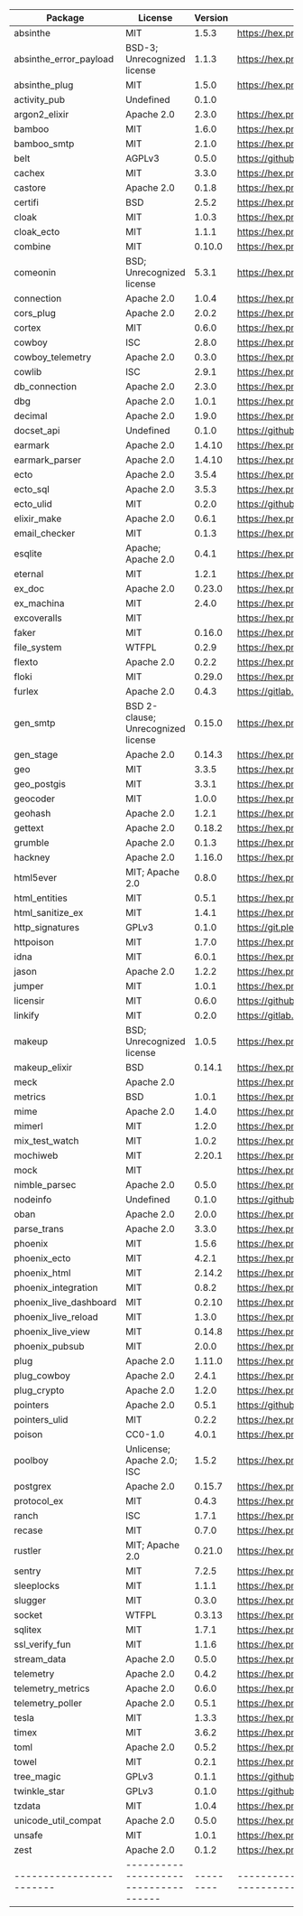 
| Package                | License                            | Version | Link                                                   |
|------------------------|------------------------------------|---------|--------------------------------------------------------|
| absinthe               | MIT                                | 1.5.3   | https://hex.pm/packages/absinthe                       |
| absinthe_error_payload | BSD-3; Unrecognized license        | 1.1.3   | https://hex.pm/packages/absinthe_error_payload         |
| absinthe_plug          | MIT                                | 1.5.0   | https://hex.pm/packages/absinthe_plug                  |
| activity_pub           | Undefined                          | 0.1.0   |                                                        |
| argon2_elixir          | Apache 2.0                         | 2.3.0   | https://hex.pm/packages/argon2_elixir                  |
| bamboo                 | MIT                                | 1.6.0   | https://hex.pm/packages/bamboo                         |
| bamboo_smtp            | MIT                                | 2.1.0   | https://hex.pm/packages/bamboo_smtp                    |
| belt                   | AGPLv3                             | 0.5.0   | https://github.com/commonspub/belt                     |
| cachex                 | MIT                                | 3.3.0   | https://hex.pm/packages/cachex                         |
| castore                | Apache 2.0                         | 0.1.8   | https://hex.pm/packages/castore                        |
| certifi                | BSD                                | 2.5.2   | https://hex.pm/packages/certifi                        |
| cloak                  | MIT                                | 1.0.3   | https://hex.pm/packages/cloak                          |
| cloak_ecto             | MIT                                | 1.1.1   | https://hex.pm/packages/cloak_ecto                     |
| combine                | MIT                                | 0.10.0  | https://hex.pm/packages/combine                        |
| comeonin               | BSD; Unrecognized license          | 5.3.1   | https://hex.pm/packages/comeonin                       |
| connection             | Apache 2.0                         | 1.0.4   | https://hex.pm/packages/connection                     |
| cors_plug              | Apache 2.0                         | 2.0.2   | https://hex.pm/packages/cors_plug                      |
| cortex                 | MIT                                | 0.6.0   | https://hex.pm/packages/cortex                         |
| cowboy                 | ISC                                | 2.8.0   | https://hex.pm/packages/cowboy                         |
| cowboy_telemetry       | Apache 2.0                         | 0.3.0   | https://hex.pm/packages/cowboy_telemetry               |
| cowlib                 | ISC                                | 2.9.1   | https://hex.pm/packages/cowlib                         |
| db_connection          | Apache 2.0                         | 2.3.0   | https://hex.pm/packages/db_connection                  |
| dbg                    | Apache 2.0                         | 1.0.1   | https://hex.pm/packages/dbg                            |
| decimal                | Apache 2.0                         | 1.9.0   | https://hex.pm/packages/decimal                        |
| docset_api             | Undefined                          | 0.1.0   | https://github.com/mayel/hexdocs_docset_api.git        |
| earmark                | Apache 2.0                         | 1.4.10  | https://hex.pm/packages/earmark                        |
| earmark_parser         | Apache 2.0                         | 1.4.10  | https://hex.pm/packages/earmark_parser                 |
| ecto                   | Apache 2.0                         | 3.5.4   | https://hex.pm/packages/ecto                           |
| ecto_sql               | Apache 2.0                         | 3.5.3   | https://hex.pm/packages/ecto_sql                       |
| ecto_ulid              | MIT                                | 0.2.0   | https://github.com/irresponsible/ecto-ulid             |
| elixir_make            | Apache 2.0                         | 0.6.1   | https://hex.pm/packages/elixir_make                    |
| email_checker          | MIT                                | 0.1.3   | https://hex.pm/packages/email_checker                  |
| esqlite                | Apache; Apache 2.0                 | 0.4.1   | https://hex.pm/packages/esqlite                        |
| eternal                | MIT                                | 1.2.1   | https://hex.pm/packages/eternal                        |
| ex_doc                 | Apache 2.0                         | 0.23.0  | https://hex.pm/packages/ex_doc                         |
| ex_machina             | MIT                                | 2.4.0   | https://hex.pm/packages/ex_machina                     |
| excoveralls            | MIT                                |         | https://hex.pm/packages/excoveralls                    |
| faker                  | MIT                                | 0.16.0  | https://hex.pm/packages/faker                          |
| file_system            | WTFPL                              | 0.2.9   | https://hex.pm/packages/file_system                    |
| flexto                 | Apache 2.0                         | 0.2.2   | https://hex.pm/packages/flexto                         |
| floki                  | MIT                                | 0.29.0  | https://hex.pm/packages/floki                          |
| furlex                 | Apache 2.0                         | 0.4.3   | https://gitlab.com/CommonsPub/furlex                   |
| gen_smtp               | BSD 2-clause; Unrecognized license | 0.15.0  | https://hex.pm/packages/gen_smtp                       |
| gen_stage              | Apache 2.0                         | 0.14.3  | https://hex.pm/packages/gen_stage                      |
| geo                    | MIT                                | 3.3.5   | https://hex.pm/packages/geo                            |
| geo_postgis            | MIT                                | 3.3.1   | https://hex.pm/packages/geo_postgis                    |
| geocoder               | MIT                                | 1.0.0   | https://hex.pm/packages/geocoder                       |
| geohash                | Apache 2.0                         | 1.2.1   | https://hex.pm/packages/geohash                        |
| gettext                | Apache 2.0                         | 0.18.2  | https://hex.pm/packages/gettext                        |
| grumble                | Apache 2.0                         | 0.1.3   | https://hex.pm/packages/grumble                        |
| hackney                | Apache 2.0                         | 1.16.0  | https://hex.pm/packages/hackney                        |
| html5ever              | MIT; Apache 2.0                    | 0.8.0   | https://hex.pm/packages/html5ever                      |
| html_entities          | MIT                                | 0.5.1   | https://hex.pm/packages/html_entities                  |
| html_sanitize_ex       | MIT                                | 1.4.1   | https://hex.pm/packages/html_sanitize_ex               |
| http_signatures        | GPLv3                              | 0.1.0   | https://git.pleroma.social/pleroma/http_signatures.git |
| httpoison              | MIT                                | 1.7.0   | https://hex.pm/packages/httpoison                      |
| idna                   | MIT                                | 6.0.1   | https://hex.pm/packages/idna                           |
| jason                  | Apache 2.0                         | 1.2.2   | https://hex.pm/packages/jason                          |
| jumper                 | MIT                                | 1.0.1   | https://hex.pm/packages/jumper                         |
| licensir               | MIT                                | 0.6.0   | https://github.com/mayel/licensir                      |
| linkify                | MIT                                | 0.2.0   | https://gitlab.com/CommonsPub/linkify.git              |
| makeup                 | BSD; Unrecognized license          | 1.0.5   | https://hex.pm/packages/makeup                         |
| makeup_elixir          | BSD                                | 0.14.1  | https://hex.pm/packages/makeup_elixir                  |
| meck                   | Apache 2.0                         |         | https://hex.pm/packages/meck                           |
| metrics                | BSD                                | 1.0.1   | https://hex.pm/packages/metrics                        |
| mime                   | Apache 2.0                         | 1.4.0   | https://hex.pm/packages/mime                           |
| mimerl                 | MIT                                | 1.2.0   | https://hex.pm/packages/mimerl                         |
| mix_test_watch         | MIT                                | 1.0.2   | https://hex.pm/packages/mix_test_watch                 |
| mochiweb               | MIT                                | 2.20.1  | https://hex.pm/packages/mochiweb                       |
| mock                   | MIT                                |         | https://hex.pm/packages/mock                           |
| nimble_parsec          | Apache 2.0                         | 0.5.0   | https://hex.pm/packages/nimble_parsec                  |
| nodeinfo               | Undefined                          | 0.1.0   | https://github.com/voxpub/nodeinfo                     |
| oban                   | Apache 2.0                         | 2.0.0   | https://hex.pm/packages/oban                           |
| parse_trans            | Apache 2.0                         | 3.3.0   | https://hex.pm/packages/parse_trans                    |
| phoenix                | MIT                                | 1.5.6   | https://hex.pm/packages/phoenix                        |
| phoenix_ecto           | MIT                                | 4.2.1   | https://hex.pm/packages/phoenix_ecto                   |
| phoenix_html           | MIT                                | 2.14.2  | https://hex.pm/packages/phoenix_html                   |
| phoenix_integration    | MIT                                | 0.8.2   | https://hex.pm/packages/phoenix_integration            |
| phoenix_live_dashboard | MIT                                | 0.2.10  | https://hex.pm/packages/phoenix_live_dashboard         |
| phoenix_live_reload    | MIT                                | 1.3.0   | https://hex.pm/packages/phoenix_live_reload            |
| phoenix_live_view      | MIT                                | 0.14.8  | https://hex.pm/packages/phoenix_live_view              |
| phoenix_pubsub         | MIT                                | 2.0.0   | https://hex.pm/packages/phoenix_pubsub                 |
| plug                   | Apache 2.0                         | 1.11.0  | https://hex.pm/packages/plug                           |
| plug_cowboy            | Apache 2.0                         | 2.4.1   | https://hex.pm/packages/plug_cowboy                    |
| plug_crypto            | Apache 2.0                         | 1.2.0   | https://hex.pm/packages/plug_crypto                    |
| pointers               | Apache 2.0                         | 0.5.1   | https://github.com/commonspub/pointers.git             |
| pointers_ulid          | MIT                                | 0.2.2   | https://hex.pm/packages/pointers_ulid                  |
| poison                 | CC0-1.0                            | 4.0.1   | https://hex.pm/packages/poison                         |
| poolboy                | Unlicense; Apache 2.0; ISC         | 1.5.2   | https://hex.pm/packages/poolboy                        |
| postgrex               | Apache 2.0                         | 0.15.7  | https://hex.pm/packages/postgrex                       |
| protocol_ex            | MIT                                | 0.4.3   | https://hex.pm/packages/protocol_ex                    |
| ranch                  | ISC                                | 1.7.1   | https://hex.pm/packages/ranch                          |
| recase                 | MIT                                | 0.7.0   | https://hex.pm/packages/recase                         |
| rustler                | MIT; Apache 2.0                    | 0.21.0  | https://hex.pm/packages/rustler                        |
| sentry                 | MIT                                | 7.2.5   | https://hex.pm/packages/sentry                         |
| sleeplocks             | MIT                                | 1.1.1   | https://hex.pm/packages/sleeplocks                     |
| slugger                | MIT                                | 0.3.0   | https://hex.pm/packages/slugger                        |
| socket                 | WTFPL                              | 0.3.13  | https://hex.pm/packages/socket                         |
| sqlitex                | MIT                                | 1.7.1   | https://hex.pm/packages/sqlitex                        |
| ssl_verify_fun         | MIT                                | 1.1.6   | https://hex.pm/packages/ssl_verify_fun                 |
| stream_data            | Apache 2.0                         | 0.5.0   | https://hex.pm/packages/stream_data                    |
| telemetry              | Apache 2.0                         | 0.4.2   | https://hex.pm/packages/telemetry                      |
| telemetry_metrics      | Apache 2.0                         | 0.6.0   | https://hex.pm/packages/telemetry_metrics              |
| telemetry_poller       | Apache 2.0                         | 0.5.1   | https://hex.pm/packages/telemetry_poller               |
| tesla                  | MIT                                | 1.3.3   | https://hex.pm/packages/tesla                          |
| timex                  | MIT                                | 3.6.2   | https://hex.pm/packages/timex                          |
| toml                   | Apache 2.0                         | 0.5.2   | https://hex.pm/packages/toml                           |
| towel                  | MIT                                | 0.2.1   | https://hex.pm/packages/towel                          |
| tree_magic             | GPLv3                              | 0.1.1   | https://github.com/commonspub/tree_magic.ex            |
| twinkle_star           | GPLv3                              | 0.1.0   | https://github.com/commonspub/twinkle_star             |
| tzdata                 | MIT                                | 1.0.4   | https://hex.pm/packages/tzdata                         |
| unicode_util_compat    | Apache 2.0                         | 0.5.0   | https://hex.pm/packages/unicode_util_compat            |
| unsafe                 | MIT                                | 1.0.1   | https://hex.pm/packages/unsafe                         |
| zest                   | Apache 2.0                         | 0.1.2   | https://hex.pm/packages/zest                           |
|------------------------|------------------------------------|---------|--------------------------------------------------------|
